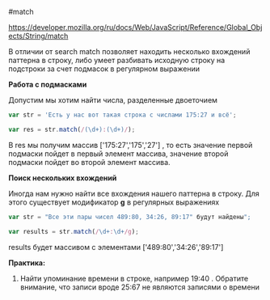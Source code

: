 #match

https://developer.mozilla.org/ru/docs/Web/JavaScript/Reference/Global_Objects/String/match

В отличии от search match позволяет находить несколько вхождений паттерна в строку, либо умеет разбивать исходную строку на подстроки за счет подмасок в регулярном выражении

**Работа с подмасками**

Допустим мы хотим найти числа, разделенные двоеточием

```js
var str = 'Есть у нас вот такая строка с числами 175:27 и всё';

var res = str.match(/(\d+):(\d+)/);

```

В res мы получим массив ['175:27','175','27'] , то есть значение первой подмаски пойдет в первый элемент массива, значение второй подмаски пойдет во второй элемент массива.

**Поиск нескольких вхождений**

Иногда нам нужно найти все вхождения нашего паттерна в строку. Для этого существует модификатор **g** в регулярных выражениях

```js
var str = "Все эти пары чисел 489:80, 34:26, 89:17" будут найдены";

var results = str.match(/\d+:\d+/g);
```

results будет массивом с элементами ['489:80','34:26','89:17']

**Практика:**

1. Найти упоминание времени в строке, например 19:40 . Обратите внимание, что записи вроде 25:67 не являются записями о времени